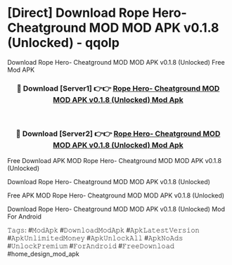 # [Direct] Download Rope Hero- Cheatground MOD MOD APK v0.1.8 (Unlocked) - qqolp
Download Rope Hero- Cheatground MOD MOD APK v0.1.8 (Unlocked) Free Mod APK

<div align="center">
<h3>🔴 Download [Server1] 👉👉 <a href="https://apk-comot.site?title=Rope_Hero-_Cheatground_MOD_MOD_APK_v0.1.8_(Unlocked)">Rope Hero- Cheatground MOD MOD APK v0.1.8 (Unlocked) Mod Apk</a></h3><br>

<h3>🔴 Download [Server2] 👉👉 <a href="https://apk-comot.site?title=Rope_Hero-_Cheatground_MOD_MOD_APK_v0.1.8_(Unlocked)">Rope Hero- Cheatground MOD MOD APK v0.1.8 (Unlocked) Mod Apk</a></h3>
</div>


Free Download APK MOD Rope Hero- Cheatground MOD MOD APK v0.1.8 (Unlocked)

Download Rope Hero- Cheatground MOD MOD APK v0.1.8 (Unlocked) 

Free APK MOD Rope Hero- Cheatground MOD MOD APK v0.1.8 (Unlocked) 

Download Rope Hero- Cheatground MOD MOD APK v0.1.8 (Unlocked) Mod For Android

𝚃𝚊𝚐𝚜: #𝙼𝚘𝚍𝙰𝚙𝚔 #𝙳𝚘𝚠𝚗𝚕𝚘𝚊𝚍𝙼𝚘𝚍𝙰𝚙𝚔 #𝙰𝚙𝚔𝙻𝚊𝚝𝚎𝚜𝚝𝚅𝚎𝚛𝚜𝚒𝚘𝚗 #𝙰𝚙𝚔𝚄𝚗𝚕𝚒𝚖𝚒𝚝𝚎𝚍𝙼𝚘𝚗𝚎𝚢 #𝙰𝚙𝚔𝚄𝚗𝚕𝚘𝚌𝚔𝙰𝚕𝚕 #𝙰𝚙𝚔𝙽𝚘𝙰𝚍𝚜 #𝚄𝚗𝚕𝚘𝚌𝚔𝙿𝚛𝚎𝚖𝚒𝚞𝚖 #𝙵𝚘𝚛𝙰𝚗𝚍𝚛𝚘𝚒𝚍 #𝙵𝚛𝚎𝚎𝙳𝚘𝚠𝚗𝚕𝚘𝚊𝚍 #home_design_mod_apk